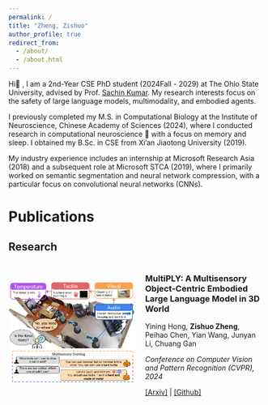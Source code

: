 ```yaml
---
permalink: /
title: "Zheng, Zishuo"
author_profile: true
redirect_from: 
  - /about/
  - /about.html
---
```


Hi👋 , I am a 2nd-Year CSE PhD student (2024Fall - 2029) at The Ohio State University, advised by Prof. <a href="https://sites.google.com/view/sachinkumar" target="_blank">Sachin Kumar</a>. My research interests focus on the safety of large language models, multimodality, and embodied agents.

I previously completed my M.S. in Computational Biology at the Institute of Neuroscience, Chinese Academy of Sciences (2024), where I conducted research in computational neuroscience 🧠 with a focus on memory and sleep. I obtained my B.Sc. in CSE from Xi’an Jiaotong University (2019).

My industry experience includes an internship at Microsoft Research Asia (2018) and a subsequent role at Microsoft STCA (2019), where I primarily worked on semantic segmentation and neural network compression, with a particular focus on convolutional neural networks (CNNs).

Publications
======
## Research

<div style="display:flex;align-items:center;margin-bottom:30px;">
  <img src="../images/multiply.png" alt="MultiPLY" style="width:250px;margin-right:20px;">
  <div class="paper-info">
    <h3>MultiPLY: A Multisensory Object-Centric Embodied Large Language Model in 3D World</h3>
    <p>Yining Hong, <strong>Zishuo Zheng</strong>, Peihao Chen, Yian Wang, Junyan Li, Chuang Gan</p>
    <p><em>Conference on Computer Vision and Pattern Recognition (CVPR), 2024</em></p>
    <p>
      <a href="https://arxiv.org/abs/2401.08577" target="_blank">[Arxiv]</a> | 
      <a href="https://github.com/UMass-Embodied-AGI/MultiPLY" target="_blank">[Github]</a>
    </p>
  </div>
</div>
